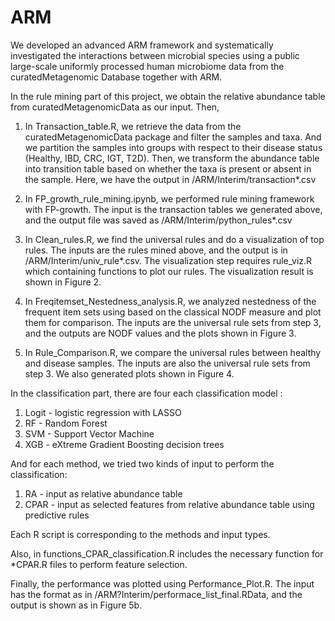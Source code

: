 # ARM

We developed an advanced ARM framework and systematically investigated the interactions between microbial species using a public large-scale uniformly processed human microbiome data from the curatedMetagenomic Database together with ARM. 



In the rule mining part of this project, we obtain the relative abundance table from curatedMetagenomicData as our input. Then,

1. In Transaction_table.R, we retrieve the data from the curatedMetagenomicData package and filter the samples and taxa. And we partition the samples into groups with respect to their disease status (Healthy, IBD, CRC, IGT, T2D). Then, we transform the abundance table into transition table based on whether the taxa is present or absent in the sample. Here, we have the output in /ARM/Interim/transaction*.csv

2. In FP_growth_rule_mining.ipynb, we performed rule mining framework with FP-growth. The input is the transaction tables we generated above, and the output file was saved as /ARM/Interim/python_rules*.csv

3. In Clean_rules.R, we find the universal rules and do a visualization of top rules. The inputs are the rules mined above, and the output is in /ARM/Interim/univ_rule*.csv. The visualization step requires rule_viz.R which containing functions to plot our rules. The visualization result is shown in Figure 2.

4. In Freqitemset_Nestedness_analysis.R, we analyzed nestedness of the frequent item sets using based on the classical NODF measure and plot them for comparison. The inputs are the universal rule sets from step 3, and the outputs are NODF values and the plots shown in Figure 3.

5. In Rule_Comparison.R, we compare the universal rules between healthy and disease samples. The inputs are also the universal rule sets from step 3. We also generated plots shown in Figure 4.


In the classification part, there are four each classification model : 

1. Logit - logistic regression with LASSO
2. RF - Random Forest
3. SVM - Support Vector Machine
4. XGB - eXtreme Gradient Boosting decision trees 

And for each method, we tried two kinds of input to perform the classification:

1. RA - input as relative abundance table
2. CPAR - input as selected features from relative abundance table using predictive rules

Each R script is corresponding to the methods and input types.

Also, in functions_CPAR_classification.R includes the necessary function for *CPAR.R files to perform feature selection.

Finally, the performance was plotted using Performance_Plot.R. The input has the format as in /ARM?Interim/performace_list_final.RData, and the output is shown as in Figure 5b.
